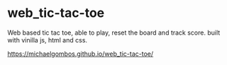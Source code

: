 # web_tic-tac-toe
Web based tic tac toe,
able to play, reset the board and track score.
built with vinilla js, html and css.


https://michaelgombos.github.io/web_tic-tac-toe/
